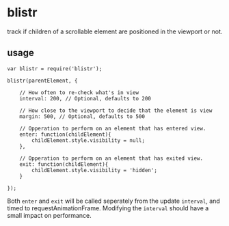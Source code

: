 # blistr

track if children of a scrollable element are positioned in the viewport or not.

## usage

```
var blistr = require('blistr');

blistr(parentElement, {

    // How often to re-check what's in view
    interval: 200, // Optional, defaults to 200

    // How close to the viewport to decide that the element is view
    margin: 500, // Optional, defaults to 500

    // Opperation to perform on an element that has entered view.
    enter: function(childElement){
        childElement.style.visibility = null;
    },

    // Opperation to perform on an element that has exited view.
    exit: function(childElement){
        childElement.style.visibility = 'hidden';
    }

});
```

Both `enter` and `exit` will be called seperately from the update `interval`, and timed to requestAnimationFrame.
Modifying the `interval` should have a small impact on performance.